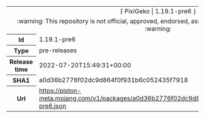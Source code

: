 <html><table>
<tr><td colspan="2" align="center"><img width="0" height="0"><br/>⌈ PixiGeko | 1.19.1-pre6 ⌋<br/><img width="0" height="0"></td></tr>
<tr><td colspan="2" align="center"><img width="0" height="0"><br/>
:warning: This repository is not official, approved, endorsed, associated or connected with Mojang :warning:
<br/><img width="0" height="0"></td></tr>
<tr><th>Id</th><td>1.19.1-pre6</td></tr>
<tr><th>Type</th><td>pre-releases</td></tr>
<tr><th>Release time</th><td>2022-07-20T15:49:31+00:00</td></tr>
<tr><th>SHA1</th><td>a0d36b2776f02dc9d864f0f931b6c052435f7918</td></tr>
<tr><th>Url</th><td><a href="https://piston-meta.mojang.com/v1/packages/a0d36b2776f02dc9d864f0f931b6c052435f7918/1.19.1-pre6.json">https://piston-meta.mojang.com/v1/packages/a0d36b2776f02dc9d864f0f931b6c052435f7918/1.19.1-pre6.json</a></td></tr>